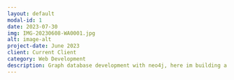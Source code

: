 ```yaml
---
layout: default
modal-id: 1
date: 2023-07-30
img: IMG-20230608-WA0001.jpg
alt: image-alt
project-date: June 2023
client: Current Client
category: Web Development
description: Graph database development with neo4j, here im building a database to connect properties in uk with their energy performance certificates and recommendations to help with lead generation for epc assessment services and upgrades.
---
```


